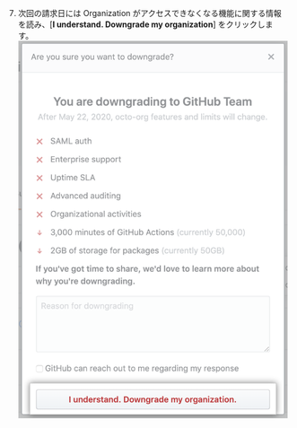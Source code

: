 7. 次回の請求日には Organization がアクセスできなくなる機能に関する情報を読み、[**I understand. Downgrade my organization**] をクリックします。 ![[Downgrade] ボタン](/assets/images/help/billing/downgrade-confirm-button.png)
